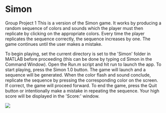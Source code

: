 # Simon
 Group Project 1
This is a version of the Simon game. It works by producing a random sequence of colors and sounds which the player must then replicate by clicking on the appropriate colors. Every time the player replicates the sequence correctly, the sequence increases by one. The game continues until the user makes a mistake.

To begin playing, set the current directory is set to the 'Simon' folder in MATLAB before proceeding (this can be done by typing cd Simon in the Command Window). Open the Run.m script and hit run to launch the app. To start playing, press the Simon 1.0 button. The game will launch and a sequence will be generated. When the color flash and sound conclude, replicate the sequence by pressing the corresponding color on the screen. If correct, the game will proceed forward.
To end the game, press the Quit button or intentionally make a mistake in repeating the sequence. Your high score will be displayed in the 'Score:' window.

![](Simon/Simon_demo.gif)
